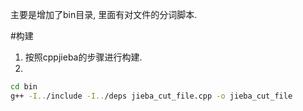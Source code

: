 主要是增加了bin目录, 里面有对文件的分词脚本.

#构建
1. 按照cppjieba的步骤进行构建.
2.
```bash
cd bin
g++ -I../include -I../deps jieba_cut_file.cpp -o jieba_cut_file

```
